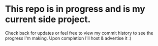 # This repo is in progress and is my current side project.

Check back for updates or feel free to view my commit history to see the progress I'm making. Upon completion I'll host & advertise it :)
